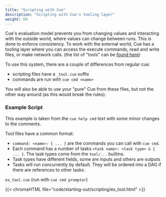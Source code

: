 ```yaml
---
title: "Scripting with Cue"
description: "Scripting with Cue's tooling layer"
weight: 60
---
```


Cue's evaluation model prevents you from changing values
and interacting with the outside world, where values can
change between runs. This is done to enforce consistency.
To work with the external world,
Cue has a tooling layer where you
can access the execute commands, read and write files, or make network calls.
(the list of "tools" can be [found here](https://pkg.go.dev/cuelang.org/go@v0.3.0-alpha5/pkg/tool))

To use this system, there are a couple of differences from regular cue:

- scripting files have a `_tool.cue` suffix
- commands are run with `cue cmd <name>`

You will also be able to use your "pure" Cue from these files,
but not the other way around (as this would break the rules).


### Example Script

This example is taken from the `cue help cmd` text
with some minor changes to the comments.

Tool files have a common format:

- `command: <name>: { ... }` are the commands you can call with `cue cmd`.
- Each command has a number of tasks `<task name>: <task type> & { ... }`. The task types come from the `tool/...` builtins.
- Task types have different fields, some are inputs and others are outputs
- Tasks will run concurrently by default. They will be ordered into a DAG if there are references to other tasks.

`ex_tool.cue` (run with `cue cmd prompter`)

{{< chromaHTML file="code/starting-out/scripting/ex_tool.html" >}}


